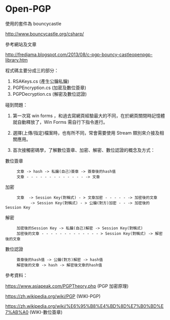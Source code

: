# Open-PGP

使用的套件為 bouncycastle

http://www.bouncycastle.org/csharp/

參考網站及文章

http://fredjama.blogspot.com/2013/08/c-pgp-bouncy-castleopenpgp-library.htm

程式碼主要分成三的部分：

1. RSAKeys.cs (產生公鑰私鑰)
2. PGPEncryption.cs (加密及數位簽章)
3. PGPDecryption.cs (解密及數位認證)

碰到問題：

1. 第一次寫 win forms ，和過去寫網頁經驗最大的不同，在於網頁關閉時記憶體就自動釋放了，Win Forms 需自行下指令進行。 
   
2. 選擇(上傳/指定)檔案時，也有所不同，常會需要使用 Stream 類別來介接及相關應用。
 
3. 首次接觸密碼學，了解數位簽章、加密、解密、數位認證的概念及方式：

數位簽章

         文章 -> hash -> 私鑰(自己)簽章 -> 簽章後的hash值
         文章 - - - - - - - - - - - - - -> 文章

加密

         文章  -> Session Key(對稱式) - > 文章加密 - - - - - -> 加密後的文章
               -> Session Key(對稱式) - > 公鑰(對方)加密 - - -> 加密後的Session Key

解密

         加密後的Session Key -> 私鑰(自己)解密 -> Session Key(對稱式)
         加密後的文章 - - - - - - - - - - - - - > Session Key(對稱式) -> 解密後的文章

數位認證

         簽章後的hash值 -> 公鑰(對方)解密 -> hash值
         解密後的文章 -> hash -> 解密後文章的hash值
         

參考資料：

https://www.asiapeak.com/PGPTheory.php (PGP 加密原理)

https://zh.wikipedia.org/wiki/PGP (WIKI-PGP)

https://zh.wikipedia.org/wiki/%E6%95%B8%E4%BD%8D%E7%B0%BD%E7%AB%A0 (WIKI-數位簽章)
